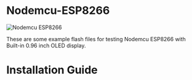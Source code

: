# Nodemcu-ESP8266

![Nodemcu ESP8266](https://github.com/user-attachments/assets/395621ba-7f39-4f3d-a893-f996e7e0cb59)



These are some example flash files for testing Nodemcu ESP8266 with Built-in 0.96 inch OLED display.

# Installation Guide
